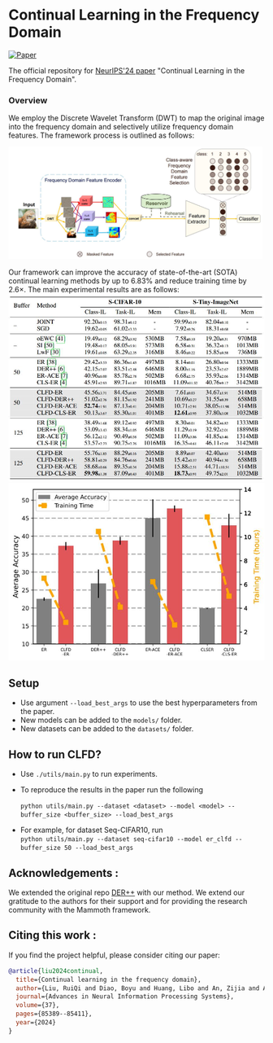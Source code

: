 # Continual Learning in the Frequency Domain

[![Paper](https://img.shields.io/badge/Paper-Arvix%20Link-green)](https://arxiv.org/abs/2410.06645)

The official repository for [NeurIPS'24 paper](https://arxiv.org/abs/2410.06645) "Continual Learning in the Frequency Domain".

###  Overview

We employ the Discrete Wavelet Transform (DWT) to map the original image into the frequency domain and selectively utilize frequency domain features. The framework process is outlined as follows:

<img src="images/method.jpg" alt="diagram" width="500" />

Our framework can improve the accuracy of state-of-the-art (SOTA) continual learning methods by up to 6.83% and reduce training time by 2.6×. The main experimental results are as follows:
![diagram](images/result2.jpg)
![diagram](images/result1.jpg)

## Setup

+ Use argument `--load_best_args` to use the best hyperparameters from the paper.
+ New models can be added to the `models/` folder.
+ New datasets can be added to the `datasets/` folder.

## How to run CLFD?
- Use `./utils/main.py` to run experiments.
- To reproduce the results in the paper run the following  

    `python utils/main.py --dataset <dataset> --model <model> --buffer_size <buffer_size> --load_best_args`
- For example, for dataset Seq-CIFAR10, run \
    `python utils/main.py --dataset seq-cifar10 --model er_clfd --buffer_size 50 --load_best_args`
  
## Acknowledgements :
We extended the original repo [DER++](https://papers.nips.cc/paper/2020/hash/b704ea2c39778f07c617f6b7ce480e9e-Abstract.html) with our method.
We extend our gratitude to the authors for their support and for providing the research community with the Mammoth framework.

## Citing this work :
If you find the project helpful, please consider citing our paper:
```bibtex
@article{liu2024continual,
  title={Continual learning in the frequency domain},
  author={Liu, RuiQi and Diao, Boyu and Huang, Libo and An, Zijia and An, Zhulin and Xu, Yongjun},
  journal={Advances in Neural Information Processing Systems},
  volume={37},
  pages={85389--85411},
  year={2024}
}
```